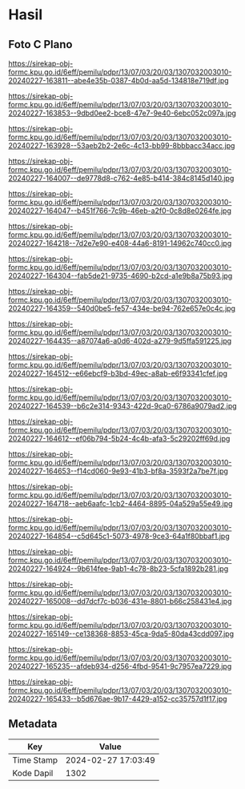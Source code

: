 # Hasil

## Foto C Plano

https://sirekap-obj-formc.kpu.go.id/6eff/pemilu/pdpr/13/07/03/20/03/1307032003010-20240227-163811--abe4e35b-0387-4b0d-aa5d-134818e719df.jpg

https://sirekap-obj-formc.kpu.go.id/6eff/pemilu/pdpr/13/07/03/20/03/1307032003010-20240227-163853--9dbd0ee2-bce8-47e7-9e40-6ebc052c097a.jpg

https://sirekap-obj-formc.kpu.go.id/6eff/pemilu/pdpr/13/07/03/20/03/1307032003010-20240227-163928--53aeb2b2-2e6c-4c13-bb99-8bbbacc34acc.jpg

https://sirekap-obj-formc.kpu.go.id/6eff/pemilu/pdpr/13/07/03/20/03/1307032003010-20240227-164007--de9778d8-c762-4e85-b414-384c8145d140.jpg

https://sirekap-obj-formc.kpu.go.id/6eff/pemilu/pdpr/13/07/03/20/03/1307032003010-20240227-164047--b451f766-7c9b-46eb-a2f0-0c8d8e0264fe.jpg

https://sirekap-obj-formc.kpu.go.id/6eff/pemilu/pdpr/13/07/03/20/03/1307032003010-20240227-164218--7d2e7e90-e408-44a6-8191-14962c740cc0.jpg

https://sirekap-obj-formc.kpu.go.id/6eff/pemilu/pdpr/13/07/03/20/03/1307032003010-20240227-164304--fab5de21-9735-4690-b2cd-a1e9b8a75b93.jpg

https://sirekap-obj-formc.kpu.go.id/6eff/pemilu/pdpr/13/07/03/20/03/1307032003010-20240227-164359--540d0be5-fe57-434e-be94-762e657e0c4c.jpg

https://sirekap-obj-formc.kpu.go.id/6eff/pemilu/pdpr/13/07/03/20/03/1307032003010-20240227-164435--a87074a6-a0d6-402d-a279-9d5ffa591225.jpg

https://sirekap-obj-formc.kpu.go.id/6eff/pemilu/pdpr/13/07/03/20/03/1307032003010-20240227-164512--e66ebcf9-b3bd-49ec-a8ab-e6f93341cfef.jpg

https://sirekap-obj-formc.kpu.go.id/6eff/pemilu/pdpr/13/07/03/20/03/1307032003010-20240227-164539--b6c2e314-9343-422d-9ca0-6786a9079ad2.jpg

https://sirekap-obj-formc.kpu.go.id/6eff/pemilu/pdpr/13/07/03/20/03/1307032003010-20240227-164612--ef06b794-5b24-4c4b-afa3-5c29202ff69d.jpg

https://sirekap-obj-formc.kpu.go.id/6eff/pemilu/pdpr/13/07/03/20/03/1307032003010-20240227-164653--f14cd060-9e93-41b3-bf8a-3593f2a7be7f.jpg

https://sirekap-obj-formc.kpu.go.id/6eff/pemilu/pdpr/13/07/03/20/03/1307032003010-20240227-164718--aeb6aafc-1cb2-4464-8895-04a529a55e49.jpg

https://sirekap-obj-formc.kpu.go.id/6eff/pemilu/pdpr/13/07/03/20/03/1307032003010-20240227-164854--c5d645c1-5073-4978-9ce3-64a1f80bbaf1.jpg

https://sirekap-obj-formc.kpu.go.id/6eff/pemilu/pdpr/13/07/03/20/03/1307032003010-20240227-164924--9b614fee-9ab1-4c78-8b23-5cfa1892b281.jpg

https://sirekap-obj-formc.kpu.go.id/6eff/pemilu/pdpr/13/07/03/20/03/1307032003010-20240227-165008--dd7dcf7c-b036-431e-8801-b66c258431e4.jpg

https://sirekap-obj-formc.kpu.go.id/6eff/pemilu/pdpr/13/07/03/20/03/1307032003010-20240227-165149--ce138368-8853-45ca-9da5-80da43cdd097.jpg

https://sirekap-obj-formc.kpu.go.id/6eff/pemilu/pdpr/13/07/03/20/03/1307032003010-20240227-165235--afdeb934-d256-4fbd-9541-9c7957ea7229.jpg

https://sirekap-obj-formc.kpu.go.id/6eff/pemilu/pdpr/13/07/03/20/03/1307032003010-20240227-165433--b5d676ae-9b17-4429-a152-cc35757d1f17.jpg


## Metadata

| Key        | Value               |
| ---------- | ------------------- |
| Time Stamp | 2024-02-27 17:03:49 |
| Kode Dapil | 1302                |



